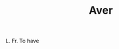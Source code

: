 ---
title: Aver
letter: A
permalink: "/definitions/aver.html"
body: L. Fr. To have
published_at: '2018-07-07'
layout: post
---